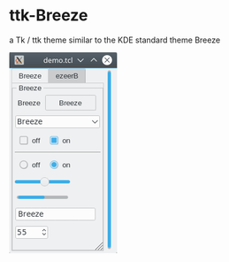 # ttk-Breeze
a Tk / ttk theme similar to the KDE standard theme Breeze

![Screenshot](https://github.com/MaxPerl/ttk-Breeze/blob/master/Screenshot.png)
